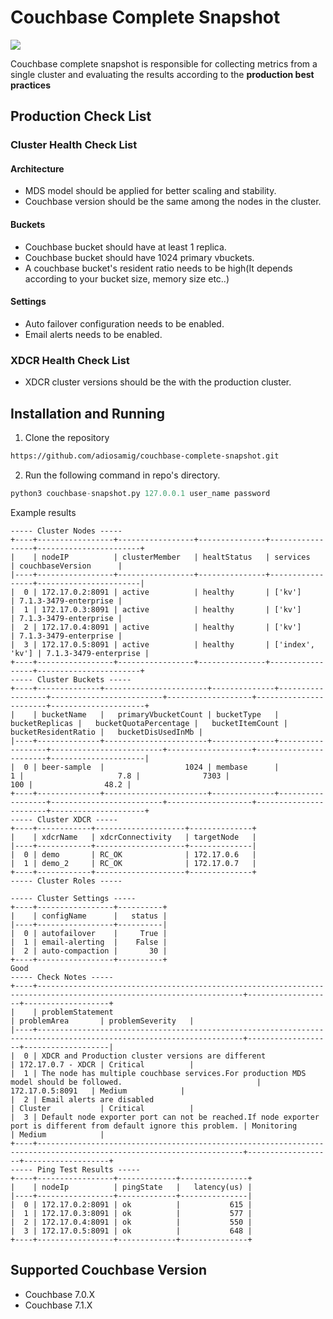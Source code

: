 # Couchbase Complete Snapshot 

![](https://upload.wikimedia.org/wikipedia/commons/6/67/Couchbase%2C_Inc._official_logo.png)

Couchbase complete snapshot is responsible for collecting metrics from a single cluster and evaluating the results according to the **production best practices**


## Production Check List

### Cluster Health Check List

#### Architecture
- MDS model should be applied for better scaling and stability.
- Couchbase version should be the same among the nodes in the cluster.

#### Buckets

- Couchbase bucket should have at least 1 replica.
- Couchbase bucket should have 1024 primary vbuckets.
- A couchbase bucket's resident ratio needs to be high(It depends according to your bucket size, memory size etc..)

#### Settings

- Auto failover configuration needs to be enabled.
- Email alerts needs to be enabled.

### XDCR Health Check List

- XDCR cluster versions should be the with the production cluster.

## Installation and Running

1. Clone the repository

```bash
https://github.com/adiosamig/couchbase-complete-snapshot.git
```

2. Run the following command in repo's directory.

```python
python3 couchbase-snapshot.py 127.0.0.1 user_name password
```
Example results

```
----- Cluster Nodes -----
+----+-----------------+-----------------+---------------+-----------------+-----------------------+
|    | nodeIP          | clusterMember   | healtStatus   | services        | couchbaseVersion      |
|----+-----------------+-----------------+---------------+-----------------+-----------------------|
|  0 | 172.17.0.2:8091 | active          | healthy       | ['kv']          | 7.1.3-3479-enterprise |
|  1 | 172.17.0.3:8091 | active          | healthy       | ['kv']          | 7.1.3-3479-enterprise |
|  2 | 172.17.0.4:8091 | active          | healthy       | ['kv']          | 7.1.3-3479-enterprise |
|  3 | 172.17.0.5:8091 | active          | healthy       | ['index', 'kv'] | 7.1.3-3479-enterprise |
+----+-----------------+-----------------+---------------+-----------------+-----------------------+
----- Cluster Buckets -----
+----+--------------+-----------------------+--------------+------------------+-------------------------+-------------------+-----------------------+---------------------+
|    | bucketName   |   primaryVbucketCount | bucketType   |   bucketReplicas |   bucketQuotaPercentage |   bucketItemCount |   bucketResidentRatio |   bucketDisUsedInMb |
|----+--------------+-----------------------+--------------+------------------+-------------------------+-------------------+-----------------------+---------------------|
|  0 | beer-sample  |                  1024 | membase      |                1 |                     7.8 |              7303 |                   100 |                48.2 |
+----+--------------+-----------------------+--------------+------------------+-------------------------+-------------------+-----------------------+---------------------+
----- Cluster XDCR -----
+----+------------+--------------------+--------------+
|    | xdcrName   | xdcrConnectivity   | targetNode   |
|----+------------+--------------------+--------------|
|  0 | demo       | RC_OK              | 172.17.0.6   |
|  1 | demo_2     | RC_OK              | 172.17.0.7   |
+----+------------+--------------------+--------------+
----- Cluster Roles -----

----- Cluster Settings -----
+----+-----------------+----------+
|    | configName      |   status |
|----+-----------------+----------|
|  0 | autofailover    |     True |
|  1 | email-alerting  |    False |
|  2 | auto-compaction |       30 |
+----+-----------------+----------+
Good
----- Check Notes -----
+----+--------------------------------------------------------------------------------------------------------------------+-------------------+-------------------+
|    | problemStatement                                                                                                   | problemArea       | problemSeverity   |
|----+--------------------------------------------------------------------------------------------------------------------+-------------------+-------------------|
|  0 | XDCR and Production cluster versions are different                                                                 | 172.17.0.7 - XDCR | Critical          |
|  1 | The node has multiple couchbase services.For production MDS model should be followed.                              | 172.17.0.5:8091   | Medium            |
|  2 | Email alerts are disabled                                                                                          | Cluster           | Critical          |
|  3 | Default node exporter port can not be reached.If node exporter port is different from default ignore this problem. | Monitoring        | Medium            |
+----+--------------------------------------------------------------------------------------------------------------------+-------------------+-------------------+
----- Ping Test Results -----
+----+-----------------+-------------+---------------+
|    | nodeIp          | pingState   |   latency(us) |
|----+-----------------+-------------+---------------|
|  0 | 172.17.0.2:8091 | ok          |           615 |
|  1 | 172.17.0.3:8091 | ok          |           577 |
|  2 | 172.17.0.4:8091 | ok          |           550 |
|  3 | 172.17.0.5:8091 | ok          |           648 |
+----+-----------------+-------------+---------------+
```


## Supported Couchbase Version

- Couchbase 7.0.X
- Couchbase 7.1.X

